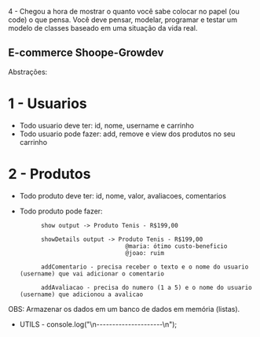 4 - Chegou a hora de mostrar o quanto você sabe colocar no papel (ou
code) o que pensa. Você deve pensar, modelar, programar e testar
um modelo de classes baseado em uma situação da vida real.

## E-commerce Shoope-Growdev

Abstrações:

# 1 - Usuarios

- Todo usuario deve ter: id, nome, username e carrinho
- Todo usuario pode fazer: add, remove e view dos produtos no seu carrinho

# 2 - Produtos

- Todo produto deve ter: id, nome, valor, avaliacoes, comentarios
- Todo produto pode fazer:

            show output -> Produto Tenis - R$199,00

            showDetails output -> Produto Tenis - R$199,00
                                    @maria: ótimo custo-beneficio
                                    @joao: ruim

            addComentario - precisa receber o texto e o nome do usuario (username) que vai adicionar o comentario

            addAvaliacao - precisa do numero (1 a 5) e o nome do usuario (username) que adicionou a avalicao

OBS: Armazenar os dados em um banco de dados em memória (listas).

- UTILS -
  console.log("\n---------------------\n");
